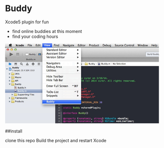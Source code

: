 Buddy
=====

Xcode5 plugin for fun

* find online buddies at this moment
* find your coding hours

![image](buddy.png)


##install

clone this repo Build the project and restart Xcode
